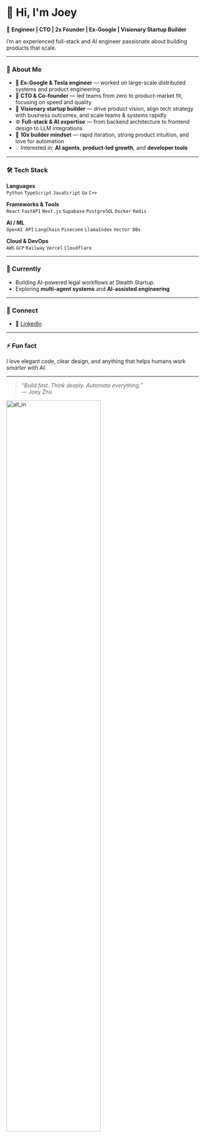 # 👋 Hi, I'm Joey

🚀 **Engineer | CTO | 2x Founder | Ex-Google | Visionary Startup Builder**

I’m an experienced full-stack and AI engineer passionate about building products that scale.  

---

### 🧠 About Me

- 🧩 **Ex-Google & Tesla engineer** — worked on large-scale distributed systems and product engineering  
- 🧭 **CTO & Co-founder** — led teams from zero to product-market fit, focusing on speed and quality  
- 🌟 **Visionary startup builder** — drive product vision, align tech strategy with business outcomes, and scale teams & systems rapidly  
- ⚙️ **Full-stack & AI expertise** — from backend architecture to frontend design to LLM integrations  
- 🔁 **10x builder mindset** — rapid iteration, strong product intuition, and love for automation  
- 💡 Interested in: **AI agents**, **product-led growth**, and **developer tools**

---

### 🛠️ Tech Stack

**Languages**  
`Python` `TypeScript` `JavaScript` `Go` `C++`

**Frameworks & Tools**  
`React` `FastAPI` `Next.js` `Supabase` `PostgreSQL` `Docker` `Redis`

**AI / ML**  
`OpenAI API` `LangChain` `Pinecone` `LlamaIndex` `Vector DBs`

**Cloud & DevOps**  
`AWS` `GCP` `Railway` `Vercel` `Cloudflare`

---

### 🌱 Currently

- Building AI-powered legal workflows at Stealth Startup.  
- Exploring **multi-agent systems** and **AI-assisted engineering**

---

### 💬 Connect

- 💼 [LinkedIn](https://www.linkedin.com/in/zzjoey/)  

---

### ⚡ Fun fact

I love elegant code, clear design, and anything that helps humans work *smarter* with AI.

---

> _“Build fast. Think deeply. Automate everything.”_  
> — Joey Zhu


<img src="https://github.com/zzjoey/zzjoey/blob/master/assets/Google_all_in_2.png?raw=true" alt="all_in" width="70%"/>
